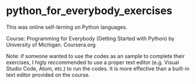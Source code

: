# python_for_everybody_exercises

This was online self-lerning on Python languages.

Course: Programming for Everybody (Getting Started with Python) by University of Michigan. Coursera.org

Note:
if someone wanted to use the codes as an sample to complete their exercises,
I higly reccommended to use a proper text editor (e.g. Visual Studio Code, Atom, etc.) to run the codes.
It is more effective than a built-in text editor provided on the course.
